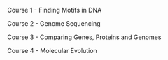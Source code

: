 Course 1 - Finding Motifs in DNA

Course 2 - Genome Sequencing

Course 3 - Comparing Genes, Proteins and Genomes

Course 4 - Molecular Evolution
